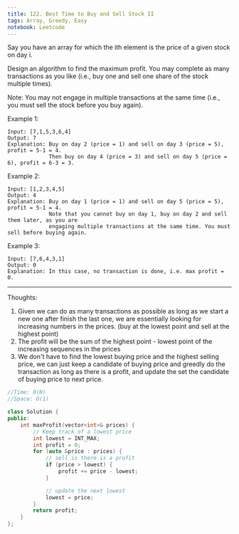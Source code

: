 ```yaml
---
title: 122. Best Time to Buy and Sell Stock II
tags: Array, Greedy, Easy
notebook: Leetcode
---
```


Say you have an array for which the ith element is the price of a given stock on day i.

Design an algorithm to find the maximum profit. You may complete as many transactions as you like (i.e., buy one and sell one share of the stock multiple times).

Note: You may not engage in multiple transactions at the same time (i.e., you must sell the stock before you buy again).

Example 1:
```
Input: [7,1,5,3,6,4]
Output: 7
Explanation: Buy on day 2 (price = 1) and sell on day 3 (price = 5), profit = 5-1 = 4.
             Then buy on day 4 (price = 3) and sell on day 5 (price = 6), profit = 6-3 = 3.
```
Example 2:
```
Input: [1,2,3,4,5]
Output: 4
Explanation: Buy on day 1 (price = 1) and sell on day 5 (price = 5), profit = 5-1 = 4.
             Note that you cannot buy on day 1, buy on day 2 and sell them later, as you are
             engaging multiple transactions at the same time. You must sell before buying again.
```
Example 3:

```
Input: [7,6,4,3,1]
Output: 0
Explanation: In this case, no transaction is done, i.e. max profit = 0.
```
----------
Thoughts:
1. Given we can do as many transactions as possible as long as we start a new one after finish the last one, we are essentially looking for increasing numbers in the prices. (buy at the lowest point and sell at the highest point)
2. The profit will be the sum of the highest point - lowest point of the increasing sequences in the prices
3. We don't have to find the lowest buying price and the highest selling price, we can just keep a candidate of buying price and greedly do the transaction as long as there is a profit, and update the set the candidate of buying price to next price.
```c++
//Time: O(N)
//Space: O(1)

class Solution {
public:
    int maxProfit(vector<int>& prices) {
        // Keep track of a lowest price
        int lowest = INT_MAX;
        int profit = 0;
        for (auto &price : prices) {
            // sell is there is a profit
            if (price > lowest) {
                profit += price - lowest;
            }

            // update the next lowest
            lowest = price;
        }
        return profit;
    }
};
```